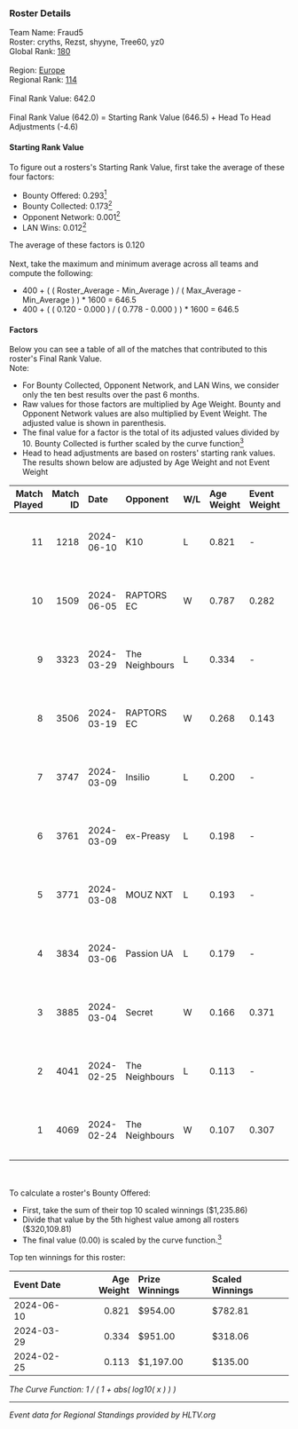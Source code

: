 ### Roster Details<br />
Team Name: Fraud5<br />
Roster: cryths, Rezst, shyyne, Tree60, yz0<br />
Global Rank: [180](../standings_global.md)<br />
<br />
Region: [Europe]( ../standings_europe.md)<br />
Regional Rank: [114]( ../standings_europe.md)<br />
<br />
Final Rank Value:  642.0<br />
<br />
Final Rank Value (642.0) = Starting Rank Value (646.5) + Head To Head Adjustments (-4.6)<br />

#### Starting Rank Value<br />
To figure out a rosters's Starting Rank Value, first take the average of these four factors:<br />
- Bounty Offered: 0.293[<sup>1</sup>](#table2)
- Bounty Collected: 0.173[<sup>2</sup>](#table1)
- Opponent Network: 0.001[<sup>2</sup>](#table1)
- LAN Wins: 0.012[<sup>2</sup>](#table1)

The average of these factors is 0.120<br />
<br />
Next, take the maximum and minimum average across all teams and compute the following:<br />
- 400 + ( ( Roster_Average - Min_Average ) / ( Max_Average - Min_Average ) ) * 1600 = 646.5
- 400 + ( ( 0.120 - 0.000 ) / ( 0.778 - 0.000 ) ) * 1600 = 646.5


#### Factors<br />
Below you can see a table of all of the matches that contributed to this roster's Final Rank Value.<br />
Note:<br />

- For Bounty Collected, Opponent Network, and LAN Wins, we consider only the ten best results over the past 6 months.
- Raw values for those factors are multiplied by Age Weight. Bounty and Opponent Network values are also multiplied by Event Weight. The adjusted value is shown in parenthesis.
- The final value for a factor is the total of its adjusted values divided by 10. Bounty Collected is further scaled by the curve function[<sup>3</sup>](#curveFunction)
- Head to head adjustments are based on rosters' starting rank values. The results shown below are adjusted by Age Weight and not Event Weight
<span id="table1"></span><br />


| Match Played | Match ID | Date       | Opponent       | W/L | Age Weight | Event Weight | Bounty Collected | Opponent Network | LAN Wins  | H2H Adj. | Roster                                |
| -: | -: | :- | :- | :- | :- | :- | :- | :- | :- | -: | :- |
|           11 |     1218 | 2024-06-10 | K10            | L   | 0.821      | -            | -                | -                | -         |   -10.82 | cryths, Rezst, shyyne, Tree60, yz0    |
|           10 |     1509 | 2024-06-05 | RAPTORS EC     | W   | 0.787      | 0.282        | 0.000 (0.000)    | 0.032 (0.007)    | 0 (0.000) |    10.45 | cryths, Rezst, shyyne, Tree60, yz0    |
|            9 |     3323 | 2024-03-29 | The Neighbours | L   | 0.334      | -            | -                | -                | -         |    -4.55 | Kisynergy, Rezst, shyyne, Tree60, yz0 |
|            8 |     3506 | 2024-03-19 | RAPTORS EC     | W   | 0.268      | 0.143        | 0.000 (0.000)    | 0.009 (0.000)    | 0 (0.000) |     2.43 | Kisynergy, Rezst, shyyne, Tree60, yz0 |
|            7 |     3747 | 2024-03-09 | Insilio        | L   | 0.200      | -            | -                | -                | -         |    -1.24 | Rezst, shyyne, SLY, Tree60, yz0       |
|            6 |     3761 | 2024-03-09 | ex-Preasy      | L   | 0.198      | -            | -                | -                | -         |    -1.94 | Rezst, shyyne, SLY, Tree60, yz0       |
|            5 |     3771 | 2024-03-08 | MOUZ NXT       | L   | 0.193      | -            | -                | -                | -         |    -0.60 | Rezst, shyyne, SLY, Tree60, yz0       |
|            4 |     3834 | 2024-03-06 | Passion UA     | L   | 0.179      | -            | -                | -                | -         |    -0.42 | Rezst, shyyne, SLY, Tree60, yz0       |
|            3 |     3885 | 2024-03-04 | Secret         | W   | 0.166      | 0.371        | 0.000 (0.000)    | 0.055 (0.003)    | 0 (0.000) |     1.86 | Rezst, shyyne, SLY, Tree60, yz0       |
|            2 |     4041 | 2024-02-25 | The Neighbours | L   | 0.113      | -            | -                | -                | -         |    -1.60 | Rezst, shyyne, SLY, Tree60, yz0       |
|            1 |     4069 | 2024-02-24 | The Neighbours | W   | 0.107      | 0.307        | 0.003 (0.000)    | 0.032 (0.001)    | 1 (0.107) |     1.86 | Rezst, shyyne, SLY, Tree60, yz0       |

<br />
<span id="table2"></span><br />
To calculate a roster's Bounty Offered:<br />

- First, take the sum of their top 10 scaled winnings ($1,235.86)
- Divide that value by the 5th highest value among all rosters ($320,109.81)
- The final value (0.00) is scaled by the curve function.[<sup>3</sup>](#curveFunction)

Top ten winnings for this roster:<br />

| Event Date | Age Weight | Prize Winnings | Scaled Winnings |
| :- | -: | :- | :- |
| 2024-06-10 |      0.821 | $954.00        | $782.81         |
| 2024-03-29 |      0.334 | $951.00        | $318.06         |
| 2024-02-25 |      0.113 | $1,197.00      | $135.00         |


<span id="curveFunction"></span>_The Curve Function: 1 / ( 1 + abs( log10( x ) ) )_<br />

---
_Event data for Regional Standings provided by HLTV.org_<br />
